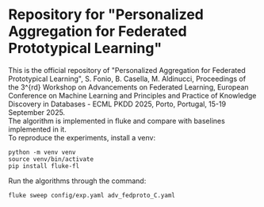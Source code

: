 # Repository for "Personalized Aggregation for Federated Prototypical Learning"
This is the official repository of "Personalized Aggregation for Federated Prototypical Learning", S. Fonio, B. Casella, M. Aldinucci, Proceedings of the 3^{rd} Workshop on Advancements on Federated Learning, European Conference on Machine Learning and Principles and Practice of Knowledge Discovery in Databases - ECML PKDD 2025, Porto, Portugal, 15-19 September 2025.  
The algorithm is implemented in fluke and compare with baselines implemented in it.  
To reproduce the experiments, install a venv:

```
python -m venv venv  
source venv/bin/activate
pip install fluke-fl
```

Run the algorithms through the command:
```
fluke sweep config/exp.yaml adv_fedproto_C.yaml
```

